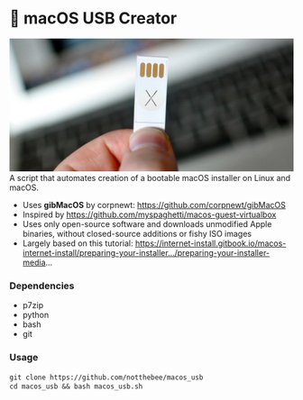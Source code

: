 # 🍏 macOS USB Creator
![Flash drive](pic.jpg)
A script that automates creation of a bootable macOS installer on Linux and macOS. 
* Uses **gibMacOS** by corpnewt: https://github.com/corpnewt/gibMacOS
* Inspired by https://github.com/myspaghetti/macos-guest-virtualbox
* Uses only open-source software and downloads unmodified Apple binaries, without closed-source additions or fishy ISO images
* Largely based on this tutorial: https://internet-install.gitbook.io/macos-internet-install/preparing-your-installer.../preparing-your-installer-media...

### Dependencies
* p7zip
* python
* bash
* git

### Usage
```
git clone https://github.com/notthebee/macos_usb
cd macos_usb && bash macos_usb.sh
```
